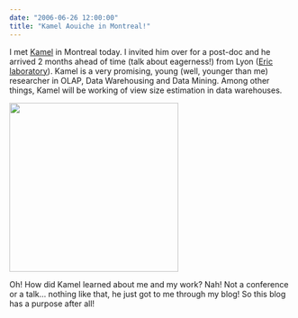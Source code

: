 ```yaml
---
date: "2006-06-26 12:00:00"
title: "Kamel Aouiche in Montreal!"
---
```




I met [Kamel](http://eric.univ-lyon2.fr/~kaouiche/) in Montreal today. I invited him over for a post-doc and he arrived 2 months ahead of time (talk about eagerness!) from Lyon ([Eric laboratory](http://eric.univ-lyon2.fr/)). Kamel is a very promising, young (well, younger than me) researcher in OLAP, Data Warehousing and Data Mining. Among other things, Kamel will be working of view size estimation in data warehouses.

<img decoding="async" src="http://eric.univ-lyon2.fr/~kaouiche/images/photo1.jpg" width="300" />

Oh! How did Kamel learned about me and my work? Nah! Not a conference or a talk&hellip; nothing like that, he just got to me through my blog! So this blog has a purpose after all!

